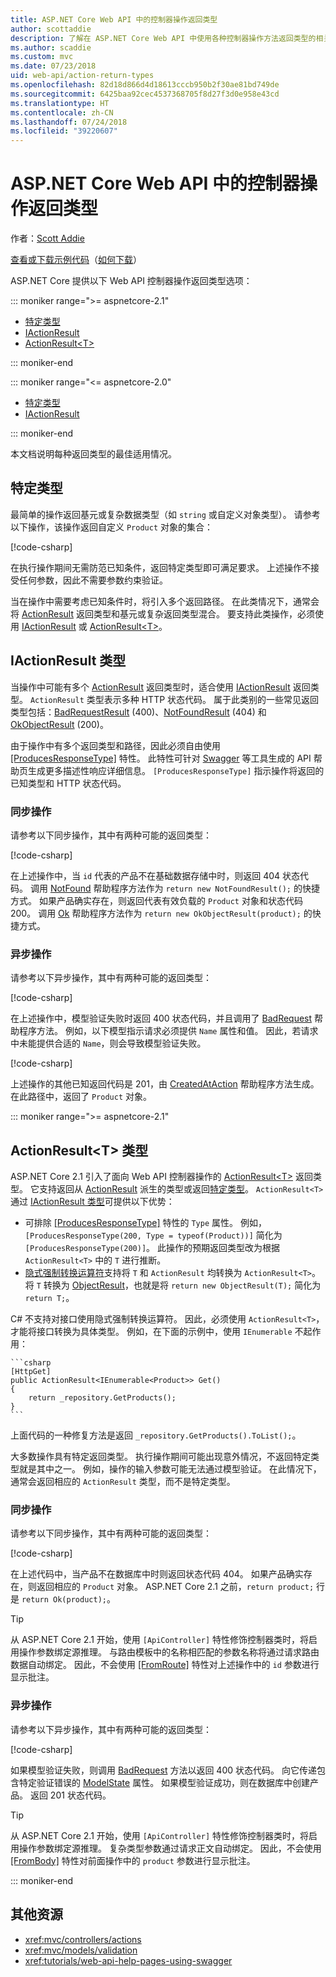 ```yaml
---
title: ASP.NET Core Web API 中的控制器操作返回类型
author: scottaddie
description: 了解在 ASP.NET Core Web API 中使用各种控制器操作方法返回类型的相关信息。
ms.author: scaddie
ms.custom: mvc
ms.date: 07/23/2018
uid: web-api/action-return-types
ms.openlocfilehash: 82d18d866d4d18613cccb950b2f30ae81bd749de
ms.sourcegitcommit: 6425baa92cec4537368705f8d27f3d0e958e43cd
ms.translationtype: HT
ms.contentlocale: zh-CN
ms.lasthandoff: 07/24/2018
ms.locfileid: "39220607"
---
```

# <a name="controller-action-return-types-in-aspnet-core-web-api"></a>ASP.NET Core Web API 中的控制器操作返回类型

作者：[Scott Addie](https://github.com/scottaddie)

[查看或下载示例代码](https://github.com/aspnet/Docs/tree/master/aspnetcore/web-api/action-return-types/samples)（[如何下载](xref:tutorials/index#how-to-download-a-sample)）

ASP.NET Core 提供以下 Web API 控制器操作返回类型选项：

::: moniker range=">= aspnetcore-2.1"

* [特定类型](#specific-type)
* [IActionResult](#iactionresult-type)
* [ActionResult\<T>](#actionresultt-type)

::: moniker-end

::: moniker range="<= aspnetcore-2.0"

* [特定类型](#specific-type)
* [IActionResult](#iactionresult-type)

::: moniker-end

本文档说明每种返回类型的最佳适用情况。

## <a name="specific-type"></a>特定类型

最简单的操作返回基元或复杂数据类型（如 `string` 或自定义对象类型）。 请参考以下操作，该操作返回自定义 `Product` 对象的集合：

[!code-csharp[](../web-api/action-return-types/samples/WebApiSample.Api.21/Controllers/ProductsController.cs?name=snippet_Get)]

在执行操作期间无需防范已知条件，返回特定类型即可满足要求。 上述操作不接受任何参数，因此不需要参数约束验证。

当在操作中需要考虑已知条件时，将引入多个返回路径。 在此类情况下，通常会将 [ActionResult](/dotnet/api/microsoft.aspnetcore.mvc.actionresult) 返回类型和基元或复杂返回类型混合。 要支持此类操作，必须使用 [IActionResult](#iactionresult-type) 或 [ActionResult\<T>](#actionresultt-type)。

## <a name="iactionresult-type"></a>IActionResult 类型

当操作中可能有多个 [ActionResult](/dotnet/api/microsoft.aspnetcore.mvc.actionresult) 返回类型时，适合使用 [IActionResult](/dotnet/api/microsoft.aspnetcore.mvc.iactionresult) 返回类型。 `ActionResult` 类型表示多种 HTTP 状态代码。 属于此类别的一些常见返回类型包括：[BadRequestResult](/dotnet/api/microsoft.aspnetcore.mvc.badrequestresult) (400)、[NotFoundResult](/dotnet/api/microsoft.aspnetcore.mvc.notfoundresult) (404) 和 [OkObjectResult](/dotnet/api/microsoft.aspnetcore.mvc.okobjectresult) (200)。

由于操作中有多个返回类型和路径，因此必须自由使用 [[ProducesResponseType]](/dotnet/api/microsoft.aspnetcore.mvc.producesresponsetypeattribute.-ctor) 特性。 此特性可针对 [Swagger](/aspnet/core/tutorials/web-api-help-pages-using-swagger) 等工具生成的 API 帮助页生成更多描述性响应详细信息。 `[ProducesResponseType]` 指示操作将返回的已知类型和 HTTP 状态代码。

### <a name="synchronous-action"></a>同步操作

请参考以下同步操作，其中有两种可能的返回类型：

[!code-csharp[](../web-api/action-return-types/samples/WebApiSample.Api.Pre21/Controllers/ProductsController.cs?name=snippet_GetById&highlight=8,11)]

在上述操作中，当 `id` 代表的产品不在基础数据存储中时，则返回 404 状态代码。 调用 [NotFound](/dotnet/api/microsoft.aspnetcore.mvc.controllerbase.notfound) 帮助程序方法作为 `return new NotFoundResult();` 的快捷方式。 如果产品确实存在，则返回代表有效负载的 `Product` 对象和状态代码 200。 调用 [Ok](/dotnet/api/microsoft.aspnetcore.mvc.controllerbase.ok) 帮助程序方法作为 `return new OkObjectResult(product);` 的快捷方式。

### <a name="asynchronous-action"></a>异步操作

请参考以下异步操作，其中有两种可能的返回类型：

[!code-csharp[](../web-api/action-return-types/samples/WebApiSample.Api.Pre21/Controllers/ProductsController.cs?name=snippet_CreateAsync&highlight=8,13)]

在上述操作中，模型验证失败时返回 400 状态代码，并且调用了 [BadRequest](/dotnet/api/microsoft.aspnetcore.mvc.controllerbase.badrequest) 帮助程序方法。 例如，以下模型指示请求必须提供 `Name` 属性和值。 因此，若请求中未能提供合适的 `Name`，则会导致模型验证失败。

[!code-csharp[](../web-api/action-return-types/samples/WebApiSample.DataAccess/Models/Product.cs?name=snippet_ProductClass&highlight=5-6)]

上述操作的其他已知返回代码是 201，由 [CreatedAtAction](/dotnet/api/microsoft.aspnetcore.mvc.controllerbase.createdataction) 帮助程序方法生成。 在此路径中，返回了 `Product` 对象。

::: moniker range=">= aspnetcore-2.1"

## <a name="actionresultt-type"></a>ActionResult\<T> 类型

ASP.NET Core 2.1 引入了面向 Web API 控制器操作的 [ActionResult\<T>](/dotnet/api/microsoft.aspnetcore.mvc.actionresult-1) 返回类型。 它支持返回从 [ActionResult](/dotnet/api/microsoft.aspnetcore.mvc.actionresult) 派生的类型或返回[特定类型](#specific-type)。 `ActionResult<T>` 通过 [IActionResult 类型](#iactionresult-type)可提供以下优势：

* 可排除 [[ProducesResponseType]](/dotnet/api/microsoft.aspnetcore.mvc.producesresponsetypeattribute) 特性的 `Type` 属性。 例如，`[ProducesResponseType(200, Type = typeof(Product))]` 简化为 `[ProducesResponseType(200)]`。 此操作的预期返回类型改为根据 `ActionResult<T>` 中的 `T` 进行推断。
* [隐式强制转换运算符](/dotnet/csharp/language-reference/keywords/implicit)支持将 `T` 和 `ActionResult` 均转换为 `ActionResult<T>`。 将 `T` 转换为 [ObjectResult](/dotnet/api/microsoft.aspnetcore.mvc.objectresult)，也就是将 `return new ObjectResult(T);` 简化为 `return T;`。

C# 不支持对接口使用隐式强制转换运算符。 因此，必须使用 `ActionResult<T>`，才能将接口转换为具体类型。 例如，在下面的示例中，使用 `IEnumerable` 不起作用：

    ```csharp
    [HttpGet]
    public ActionResult<IEnumerable<Product>> Get()
    {
        return _repository.GetProducts();
    }
    ```

上面代码的一种修复方法是返回 `_repository.GetProducts().ToList();`。

大多数操作具有特定返回类型。 执行操作期间可能出现意外情况，不返回特定类型就是其中之一。 例如，操作的输入参数可能无法通过模型验证。 在此情况下，通常会返回相应的 `ActionResult` 类型，而不是特定类型。

### <a name="synchronous-action"></a>同步操作

请参考以下同步操作，其中有两种可能的返回类型：

[!code-csharp[](../web-api/action-return-types/samples/WebApiSample.Api.21/Controllers/ProductsController.cs?name=snippet_GetById&highlight=8,11)]

在上述代码中，当产品不在数据库中时则返回状态代码 404。 如果产品确实存在，则返回相应的 `Product` 对象。 ASP.NET Core 2.1 之前，`return product;` 行是 `return Ok(product);`。

> [!TIP]
> 从 ASP.NET Core 2.1 开始，使用 `[ApiController]` 特性修饰控制器类时，将启用操作参数绑定源推理。 与路由模板中的名称相匹配的参数名称将通过请求路由数据自动绑定。 因此，不会使用 [[FromRoute]](/dotnet/api/microsoft.aspnetcore.mvc.fromrouteattribute) 特性对上述操作中的 `id` 参数进行显示批注。

### <a name="asynchronous-action"></a>异步操作

请参考以下异步操作，其中有两种可能的返回类型：

[!code-csharp[](../web-api/action-return-types/samples/WebApiSample.Api.21/Controllers/ProductsController.cs?name=snippet_CreateAsync&highlight=8,13)]

如果模型验证失败，则调用 [BadRequest](/dotnet/api/microsoft.aspnetcore.mvc.controllerbase.badrequest#Microsoft_AspNetCore_Mvc_ControllerBase_BadRequest_Microsoft_AspNetCore_Mvc_ModelBinding_ModelStateDictionary_) 方法以返回 400 状态代码。 向它传递包含特定验证错误的 [ModelState](/dotnet/api/microsoft.aspnetcore.mvc.controllerbase.modelstate) 属性。 如果模型验证成功，则在数据库中创建产品。 返回 201 状态代码。

> [!TIP]
> 从 ASP.NET Core 2.1 开始，使用 `[ApiController]` 特性修饰控制器类时，将启用操作参数绑定源推理。 复杂类型参数通过请求正文自动绑定。 因此，不会使用 [[FromBody]](/dotnet/api/microsoft.aspnetcore.mvc.frombodyattribute) 特性对前面操作中的 `product` 参数进行显示批注。

::: moniker-end

## <a name="additional-resources"></a>其他资源

* <xref:mvc/controllers/actions>
* <xref:mvc/models/validation>
* <xref:tutorials/web-api-help-pages-using-swagger>
